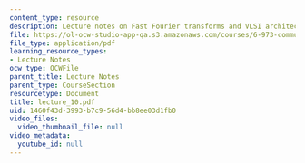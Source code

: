 ```yaml
---
content_type: resource
description: Lecture notes on Fast Fourier transforms and VLSI architectures.
file: https://ol-ocw-studio-app-qa.s3.amazonaws.com/courses/6-973-communication-system-design-spring-2006/1460f43d3993b7c956d4bb8ee03d1fb0_lecture_10.pdf
file_type: application/pdf
learning_resource_types:
- Lecture Notes
ocw_type: OCWFile
parent_title: Lecture Notes
parent_type: CourseSection
resourcetype: Document
title: lecture_10.pdf
uid: 1460f43d-3993-b7c9-56d4-bb8ee03d1fb0
video_files:
  video_thumbnail_file: null
video_metadata:
  youtube_id: null
---
```


